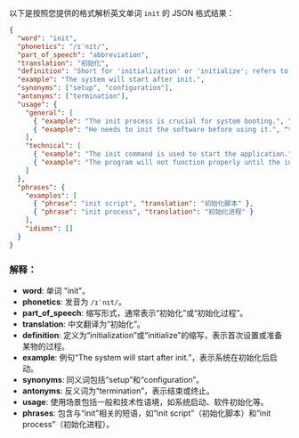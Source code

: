 以下是按照您提供的格式解析英文单词 `init` 的 JSON 格式结果：

```json
{
  "word": "init",
  "phonetics": "/ɪˈnɪt/",
  "part_of_speech": "abbreviation",
  "translation": "初始化",
  "definition": "Short for 'initialization' or 'initialize'; refers to the process of setting something up for the first time or preparing it for use.",
  "example": "The system will start after init.",
  "synonyms": ["setup", "configuration"],
  "antonyms": ["termination"],
  "usage": {
    "general": [
      { "example": "The init process is crucial for system booting.", "translation": "初始化过程对于系统启动至关重要。" },
      { "example": "He needs to init the software before using it.", "translation": "在使用软件之前，他需要对其进行初始化。" }
    ],
    "technical": [
      { "example": "The init command is used to start the application.", "translation": "init命令用于启动应用程序。" },
      { "example": "The program will not function properly until the init phase is complete.", "translation": "在初始化阶段完成之前，程序将无法正常运行。" }
    ]
  },
  "phrases": {
    "examples": [
      { "phrase": "init script", "translation": "初始化脚本" },
      { "phrase": "init process", "translation": "初始化进程" }
    ],
    "idioms": []
  }
}
```

### 解释：
- **word**: 单词 "init"。
- **phonetics**: 发音为 `/ɪˈnɪt/`。
- **part_of_speech**: 缩写形式，通常表示“初始化”或“初始化过程”。
- **translation**: 中文翻译为“初始化”。
- **definition**: 定义为“initialization”或“initialize”的缩写，表示首次设置或准备某物的过程。
- **example**: 例句“The system will start after init.”，表示系统在初始化后启动。
- **synonyms**: 同义词包括“setup”和“configuration”。
- **antonyms**: 反义词为“termination”，表示结束或终止。
- **usage**: 使用场景包括一般和技术性语境，如系统启动、软件初始化等。
- **phrases**: 包含与“init”相关的短语，如“init script”（初始化脚本）和“init process”（初始化进程）。 